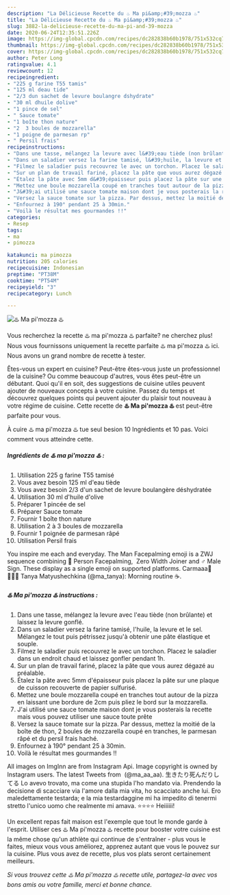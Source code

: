 ```yaml
---
description: "La Délicieuse Recette du ♨️ Ma pi&amp;#39;mozza ♨️"
title: "La Délicieuse Recette du ♨️ Ma pi&amp;#39;mozza ♨️"
slug: 3882-la-delicieuse-recette-du-ma-pi-and-39-mozza
date: 2020-06-24T12:35:51.226Z
image: https://img-global.cpcdn.com/recipes/dc282838b60b1978/751x532cq70/♨️-ma-pimozza-♨️-photo-principale-de-la-recette.jpg
thumbnail: https://img-global.cpcdn.com/recipes/dc282838b60b1978/751x532cq70/♨️-ma-pimozza-♨️-photo-principale-de-la-recette.jpg
cover: https://img-global.cpcdn.com/recipes/dc282838b60b1978/751x532cq70/♨️-ma-pimozza-♨️-photo-principale-de-la-recette.jpg
author: Peter Long
ratingvalue: 4.1
reviewcount: 12
recipeingredient:
- "225 g farine T55 tamis"
- "125 ml deau tide"
- "2/3 dun sachet de levure boulangre dshydrate"
- "30 ml dhuile dolive"
- "1 pince de sel"
- " Sauce tomate"
- "1 boîte thon nature"
- "2  3 boules de mozzarella"
- "1 poigne de parmesan rp"
- " Persil frais"
recipeinstructions:
- "Dans une tasse, mélangez la levure avec l&#39;eau tiède (non brûlante) et laissez la levure gonflé."
- "Dans un saladier versez la farine tamisé, l&#39;huile, la levure et le sel. Mélangez le tout puis pétrissez jusqu&#39;à obtenir une pâte élastique et souple."
- "Filmez le saladier puis recouvrez le avec un torchon. Placez le saladier dans un endroit chaud et laissez gonfler pendant 1h."
- "Sur un plan de travail fariné, placez la pâte que vous aurez dégazé au préalable."
- "Étalez la pâte avec 5mm d&#39;épaisseur puis placez la pâte sur une plaque de cuisson recouverte de papier sulfurisé."
- "Mettez une boule mozzarella coupé en tranches tout autour de la pizza en laissant une bordure de 2cm puis pliez le bord sur la mozzarella."
- "J&#39;ai utilisé une sauce tomate maison dont je vous posterais la recette mais vous pouvez utiliser une sauce toute prête"
- "Versez la sauce tomate sur la pizza. Par dessus, mettez la moitié de la boîte de thon, 2 boules de mozzarella coupé en tranches, le parmesan râpé et du persil frais haché."
- "Enfournez à 190° pendant 25 à 30min."
- "Voilà le résultat mes gourmandes !!"
categories:
- Resep
tags:
- ma
- pimozza

katakunci: ma pimozza 
nutrition: 205 calories
recipecuisine: Indonesian
preptime: "PT38M"
cooktime: "PT54M"
recipeyield: "3"
recipecategory: Lunch

---
```



![♨️ Ma pi&#39;mozza ♨️](https://img-global.cpcdn.com/recipes/dc282838b60b1978/751x532cq70/♨️-ma-pimozza-♨️-photo-principale-de-la-recette.jpg)

Vous recherchez la recette ♨️ ma pi&#39;mozza ♨️ parfaite? ne cherchez plus! Nous vous fournissons uniquement la recette parfaite ♨️ ma pi&#39;mozza ♨️ ici. Nous avons un grand nombre de recette à tester.

Êtes-vous un expert en cuisine? Peut-être êtes-vous juste un professionnel de la cuisine? Ou comme beaucoup d'autres, vous êtes peut-être un débutant. Quoi qu'il en soit, des suggestions de cuisine utiles peuvent ajouter de nouveaux concepts à votre cuisine. Passez du temps et découvrez quelques points qui peuvent ajouter du plaisir tout nouveau à votre régime de cuisine. Cette recette de <strong> ♨️ Ma pi&#39;mozza ♨️ </strong> est peut-être parfaite pour vous.

<!--inarticleads1-->

À cuire ♨️ ma pi&#39;mozza ♨️ tue seul besion 10 Ingrédients et 10 pas. Voici comment vous atteindre cette.

##### Ingrédients de ♨️ ma pi&#39;mozza ♨️ :

1. Utilisation 225 g farine T55 tamisé
1. Vous avez besoin 125 ml d&#39;eau tiède
1. Vous avez besoin 2/3 d&#39;un sachet de levure boulangère déshydratée
1. Utilisation 30 ml d&#39;huile d&#39;olive
1. Préparer 1 pincée de sel
1. Préparer  Sauce tomate
1. Fournir 1 boîte thon nature
1. Utilisation 2 à 3 boules de mozzarella
1. Fournir 1 poignée de parmesan râpé
1. Utilisation  Persil frais


You inspire me each and everyday. The Man Facepalming emoji is a ZWJ sequence combining 🤦 Person Facepalming, ‍ Zero Width Joiner and ♂ Male Sign. These display as a single emoji on supported platforms. Carmaaa🥂🧚🏽‍♀️ Tanya Matyushechkina (@ma_tanya): Morning routine ☕️. 

<!--inarticleads2-->

##### ♨️ Ma pi&#39;mozza ♨️ instructions :

1. Dans une tasse, mélangez la levure avec l&#39;eau tiède (non brûlante) et laissez la levure gonflé.
1. Dans un saladier versez la farine tamisé, l&#39;huile, la levure et le sel. Mélangez le tout puis pétrissez jusqu&#39;à obtenir une pâte élastique et souple.
1. Filmez le saladier puis recouvrez le avec un torchon. Placez le saladier dans un endroit chaud et laissez gonfler pendant 1h.
1. Sur un plan de travail fariné, placez la pâte que vous aurez dégazé au préalable.
1. Étalez la pâte avec 5mm d&#39;épaisseur puis placez la pâte sur une plaque de cuisson recouverte de papier sulfurisé.
1. Mettez une boule mozzarella coupé en tranches tout autour de la pizza en laissant une bordure de 2cm puis pliez le bord sur la mozzarella.
1. J&#39;ai utilisé une sauce tomate maison dont je vous posterais la recette mais vous pouvez utiliser une sauce toute prête
1. Versez la sauce tomate sur la pizza. Par dessus, mettez la moitié de la boîte de thon, 2 boules de mozzarella coupé en tranches, le parmesan râpé et du persil frais haché.
1. Enfournez à 190° pendant 25 à 30min.
1. Voilà le résultat mes gourmandes !!


All images on ImgInn are from Instagram Api. Image copyright is owned by Instagram users. The latest Tweets from ️ (@ma_aa_aa). 生きたり死んだりしてる Lo avevo trovato, ma come una stupida l&#39;ho mandato via. Prendendo la decisione di scacciare via l&#39;amore dalla mia vita, ho scacciato anche lui. Ero maledettamente testarda; e la mia testardaggine mi ha impedito di tenermi stretto l&#39;unico uomo che realmente mi amava. ⭐️⭐️⭐️⭐️ Heiiiiii! 

<!--inarticleads1-->

<p>
Un excellent repas fait maison est l'exemple que tout le monde garde à l'esprit. Utiliser ces ♨️ Ma pi&#39;mozza ♨️ recette pour booster votre cuisine est la même chose qu'un athlète qui continue de s'entraîner - plus vous le faites, mieux vous vous améliorez, apprenez autant que vous le pouvez sur la cuisine. Plus vous avez de recette, plus vos plats seront certainement meilleurs.
</p>

<p>
<i>Si vous trouvez cette ♨️ Ma pi&#39;mozza ♨️ recette utile, partagez-la avec vos bons amis ou votre famille, merci et bonne chance.</i>
</p>
